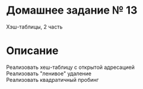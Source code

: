 # Домашнее задание № 13
Хэш-таблицы, 2 часть

# Описание
Реализовать хеш-таблицу с открытой адресацией  
Реализовать "ленивое" удаление  
Реализовать квадратичный пробинг  
